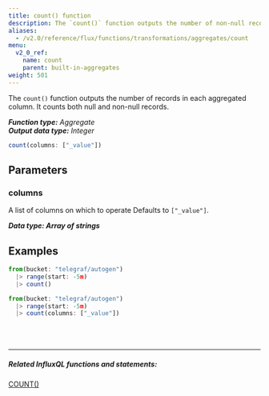 ```yaml
---
title: count() function
description: The `count()` function outputs the number of non-null records in each aggregated column.
aliases:
  - /v2.0/reference/flux/functions/transformations/aggregates/count
menu:
  v2_0_ref:
    name: count
    parent: built-in-aggregates
weight: 501
---
```


The `count()` function outputs the number of records in each aggregated column.
It counts both null and non-null records.

_**Function type:** Aggregate_  
_**Output data type:** Integer_

```js
count(columns: ["_value"])
```

## Parameters

### columns
A list of columns on which to operate
Defaults to `["_value"]`.

_**Data type: Array of strings**_

## Examples
```js
from(bucket: "telegraf/autogen")
  |> range(start: -5m)
  |> count()
```

```js
from(bucket: "telegraf/autogen")
  |> range(start: -5m)
  |> count(columns: ["_value"])
```

<hr style="margin-top:4rem"/>

##### Related InfluxQL functions and statements:
[COUNT()](https://docs.influxdata.com/influxdb/latest/query_language/functions/#count)
